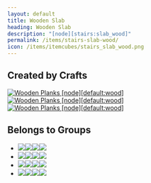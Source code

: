 ```yaml
---
layout: default
title: Wooden Slab
heading: Wooden Slab
description: "[node][stairs:slab_wood]"
permalink: /items/stairs-slab-wood/
icon: /items/itemcubes/stairs_slab_wood.png
---
```



## Created by Crafts

<div class="craft">
    <div>
        <span><a href="{{site.baseurl}}/items/default-wood/"><img src="{{site.baseurl}}/assets/img/items/itemcubes/default_wood.png" data-toggle="tooltip" title="Wooden Planks [node][default:wood]"></a></span>
        <span><a href="{{site.baseurl}}/items/default-wood/"><img src="{{site.baseurl}}/assets/img/items/itemcubes/default_wood.png" data-toggle="tooltip" title="Wooden Planks [node][default:wood]"></a></span>
        <span><a href="{{site.baseurl}}/items/default-wood/"><img src="{{site.baseurl}}/assets/img/items/itemcubes/default_wood.png" data-toggle="tooltip" title="Wooden Planks [node][default:wood]"></a></span>
    </div>
    <div>
        <span></span>
        <span></span>
        <span></span>
    </div>
    <div>
        <span></span>
        <span></span>
        <span></span>
    </div>
</div>


## Belongs to Groups

<ul class="list-items clearfix">
    <li><a href="{{site.baseurl}}/items/group-choppy/"><span class="item-group" data-toggle="tooltip" title="Group: Choppy [group][choppy]"><img src="{{site.baseurl}}/assets/img/items/itemcubes/default_bookshelf.png"><img src="{{site.baseurl}}/assets/img/items/itemcubes/default_cactus.png"><img src="{{site.baseurl}}/assets/img/items/itemcubes/default_chest.png"><img src="{{site.baseurl}}/assets/img/items/itemcubes/default_chest_locked.png"></span></a></li>
    <li><a href="{{site.baseurl}}/items/group-flammable/"><span class="item-group" data-toggle="tooltip" title="Group: Flammable [group][flammable]"><img src="{{site.baseurl}}/assets/img/items/itemcubes/default_apple.png"><img src="{{site.baseurl}}/assets/img/items/itemcubes/default_bookshelf.png"><img src="{{site.baseurl}}/assets/img/items/itemcubes/default_cactus.png"><img src="{{site.baseurl}}/assets/img/items/itemcubes/default_dry_shrub.png"></span></a></li>
    <li><a href="{{site.baseurl}}/items/group-oddly-breakable-by-hand/"><span class="item-group" data-toggle="tooltip" title="Group: Oddly Breakable By Hand [group][oddly_breakable_by_hand]"><img src="{{site.baseurl}}/assets/img/items/itemcubes/default_bookshelf.png"><img src="{{site.baseurl}}/assets/img/items/itemcubes/default_chest.png"><img src="{{site.baseurl}}/assets/img/items/itemcubes/default_chest_locked.png"><img src="{{site.baseurl}}/assets/img/items/itemcubes/default_fence_wood.png"></span></a></li>
    <li><a href="{{site.baseurl}}/items/group-snappy/"><span class="item-group" data-toggle="tooltip" title="Group: Snappy [group][snappy]"><img src="{{site.baseurl}}/assets/img/items/itemcubes/default_cactus.png"><img src="{{site.baseurl}}/assets/img/items/itemcubes/default_dry_shrub.png"><img src="{{site.baseurl}}/assets/img/items/itemcubes/default_grass_1.png"><img src="{{site.baseurl}}/assets/img/items/itemcubes/default_junglegrass.png"></span></a></li>
</ul>
